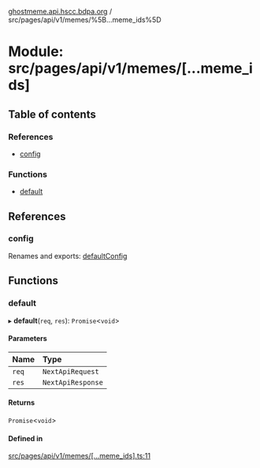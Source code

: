 [ghostmeme.api.hscc.bdpa.org][1] / src/pages/api/v1/memes/%5B...meme_ids%5D

# Module: src/pages/api/v1/memes/\[...meme_ids]

## Table of contents

### References

- [config][2]

### Functions

- [default][3]

## References

### config

Renames and exports: [defaultConfig][4]

## Functions

### default

▸ **default**(`req`, `res`): `Promise`<`void`>

#### Parameters

| Name  | Type              |
| :---- | :---------------- |
| `req` | `NextApiRequest`  |
| `res` | `NextApiResponse` |

#### Returns

`Promise`<`void`>

#### Defined in

[src/pages/api/v1/memes/\[...meme_ids\].ts:11][5]

[1]: ../README.md
[2]: src_pages_api_v1_memes_____meme_ids_.md#config
[3]: src_pages_api_v1_memes_____meme_ids_.md#default
[4]: src_backend_middleware.md#defaultconfig

[5]:
https://github.com/nhscc/ghostmeme.api.hscc.bdpa.org/blob/bc222b4/src/pages/api/v1/memes/[...meme_ids].ts#L11
